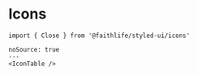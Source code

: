 # Icons

`import { Close } from '@faithlife/styled-ui/icons'`

```react
noSource: true
---
<IconTable />
```

